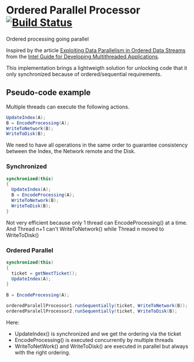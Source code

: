 # Ordered Parallel Processor [![Build Status](https://travis-ci.org/Ullink/ordered-parallel-processor.svg?branch=master)](https://travis-ci.org/Ullink/ordered-parallel-processor)
Ordered processing going parallel

Inspired by the article [Exploiting Data Parallelism in Ordered Data Streams](https://software.intel.com/en-us/articles/exploiting-data-parallelism-in-ordered-data-streams)
from the [Intel Guide for Developing Multithreaded Applications](https://software.intel.com/en-us/articles/intel-guide-for-developing-multithreaded-applications).

This implementation brings a lightweigth solution for unlocking code that it only synchronized because of ordered/sequential requirements.

## Pseudo-code example

Multiple threads can execute the following actions.

```java
UpdateIndex(A);
B = EncodeProcessing(A);
WriteToNetwork(B);
WriteToDisk(B);
```

We need to have all operations in the same order to guarantee consistency between the Index, the Network remote and the Disk.

### Synchronized

```java
synchronized(this)
{
  UpdateIndex(A);
  B = EncodeProcessing(A);
  WriteToNetwork(B);
  WriteToDisk(B);
}
```

Not very efficient because only 1 thread can EncodeProcessing() at a time.
And Thread n+1 can't WriteToNetwork() while Thread n moved to WriteToDisk()

### Ordered Parallel

```java
synchronized(this)
{
  ticket = getNextTicket();
  UpdateIndex(A);
}
  
B = EncodeProcessing(A);

orderedParalellProcessor1.runSequentially(ticket, WriteToNetwork(B));
orderedParalellProcessor2.runSequentially(ticket, WriteToDisk(B);
```

Here:
- UpdateIndex() is synchronized and we get the ordering via the ticket
- EncodeProcessing() is executed concurrently by multiple threads
- WriteToNetWork() and WriteToDisk() are executed in parallel but always with the right ordering.
